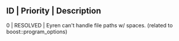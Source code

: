  ID | Priority | Description 
-----------------------------
  0 | RESOLVED | Eyren can't handle file paths w/ spaces. (related to boost::program_options)

